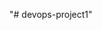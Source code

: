 "# devops-project1" 
<!--To install and set up this Django application, follow these steps:-->

<!--Clone the repository:-->
<!--git clone https://github.com/Rubanthirukumaran/devops-project1.git-->
<!--Navigate to the project directory:-->
<!--cd devops-project1-->
<!--Create a virtual environment:-->
<!--python -m venv env-->
<!--Activate the virtual environment:-->
<!--.\env\Scripts\activate-->
<!--Install dependencies:-->
<!--pip install -r requirements.txt-->
<!--Run migrations to set up the database:-->
<!--python manage.py migrate-->
<!--To run the Django application, use the following command:-->

<!--python manage.py runserver-->
<!--This will start the development server, and you can access the application at http://localhost:8000 in your web browser.-->
